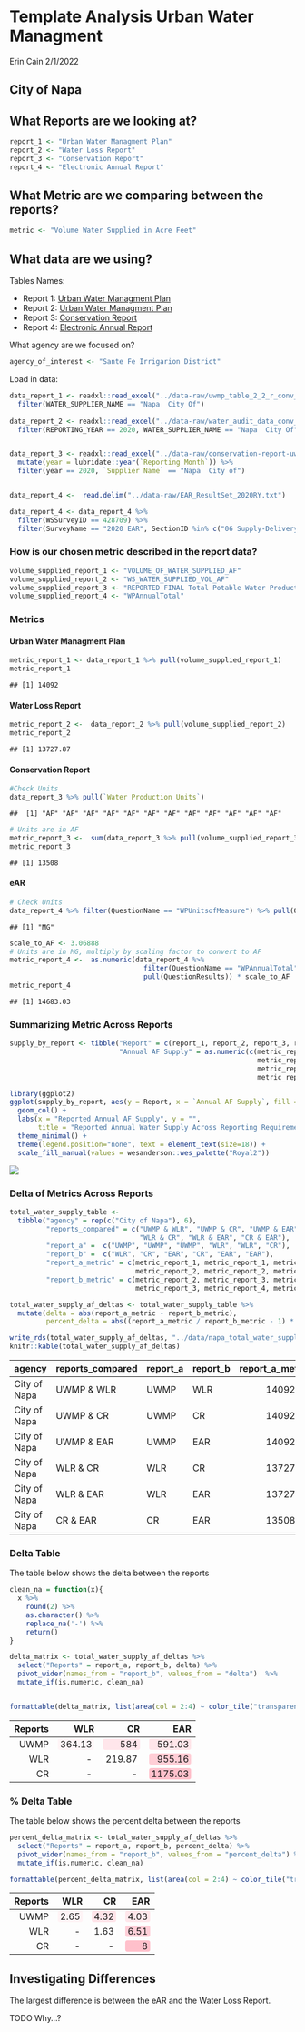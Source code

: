 Template Analysis Urban Water Managment
================
Erin Cain
2/1/2022

## City of Napa

## What Reports are we looking at?

``` r
report_1 <- "Urban Water Managment Plan"
report_2 <- "Water Loss Report"
report_3 <- "Conservation Report"
report_4 <- "Electronic Annual Report"
```

## What Metric are we comparing between the reports?

``` r
metric <- "Volume Water Supplied in Acre Feet"
```

## What data are we using?

Tables Names:

-   Report 1: [Urban Water Managment
    Plan](https://wuedata.water.ca.gov/uwmp_export_2020.asp)
-   Report 2: [Urban Water Managment
    Plan](https://wuedata.water.ca.gov/awwa_export)
-   Report 3: [Conservation
    Report](https://www.waterboards.ca.gov/water_issues/programs/conservation_portal/conservation_reporting.html)
-   Report 4: [Electronic Annual
    Report](https://www.waterboards.ca.gov/drinking_water/certlic/drinkingwater/eardata.html)

What agency are we focused on?

``` r
agency_of_interest <- "Sante Fe Irrigarion District"
```

Load in data:

``` r
data_report_1 <- readxl::read_excel("../data-raw/uwmp_table_2_2_r_conv_to_af.xlsx") %>% 
  filter(WATER_SUPPLIER_NAME == "Napa  City Of")
  
data_report_2 <- readxl::read_excel("../data-raw/water_audit_data_conv_to_af.xlsx") %>% 
  filter(REPORTING_YEAR == 2020, WATER_SUPPLIER_NAME == "Napa  City Of") 


data_report_3 <- readxl::read_excel("../data-raw/conservation-report-uw-supplier-data120721.xlsx") %>% 
  mutate(year = lubridate::year(`Reporting Month`)) %>%
  filter(year == 2020, `Supplier Name` == "Napa  City of")


data_report_4 <-  read.delim("../data-raw/EAR_ResultSet_2020RY.txt")

data_report_4 <- data_report_4 %>%
  filter(WSSurveyID == 428709) %>%
  filter(SurveyName == "2020 EAR", SectionID %in% c("06 Supply-Delivery", "01 Intro")) 
```

### How is our chosen metric described in the report data?

``` r
volume_supplied_report_1 <- "VOLUME_OF_WATER_SUPPLIED_AF"
volume_supplied_report_2 <- "WS_WATER_SUPPLIED_VOL_AF"
volume_supplied_report_3 <- "REPORTED FINAL Total Potable Water Production"
volume_supplied_report_4 <- "WPAnnualTotal"
```

### Metrics

#### Urban Water Managment Plan

``` r
metric_report_1 <- data_report_1 %>% pull(volume_supplied_report_1)
metric_report_1
```

    ## [1] 14092

#### Water Loss Report

``` r
metric_report_2 <-  data_report_2 %>% pull(volume_supplied_report_2)
metric_report_2 
```

    ## [1] 13727.87

#### Conservation Report

``` r
#Check Units
data_report_3 %>% pull(`Water Production Units`) 
```

    ##  [1] "AF" "AF" "AF" "AF" "AF" "AF" "AF" "AF" "AF" "AF" "AF" "AF"

``` r
# Units are in AF
metric_report_3 <-  sum(data_report_3 %>% pull(volume_supplied_report_3))
metric_report_3 
```

    ## [1] 13508

#### eAR

``` r
# Check Units 
data_report_4 %>% filter(QuestionName == "WPUnitsofMeasure") %>% pull(QuestionResults)
```

    ## [1] "MG"

``` r
scale_to_AF <- 3.06888
# Units are in MG, multiply by scaling factor to convert to AF
metric_report_4 <-  as.numeric(data_report_4 %>% 
                                 filter(QuestionName == "WPAnnualTotal") %>%
                                 pull(QuestionResults)) * scale_to_AF
metric_report_4 
```

    ## [1] 14683.03

### Summarizing Metric Across Reports

``` r
supply_by_report <- tibble("Report" = c(report_1, report_2, report_3, report_4),
                           "Annual AF Supply" = as.numeric(c(metric_report_1, 
                                                             metric_report_2, 
                                                             metric_report_3, 
                                                             metric_report_4)))
```

``` r
library(ggplot2)
ggplot(supply_by_report, aes(y = Report, x = `Annual AF Supply`, fill = Report)) +
  geom_col() + 
  labs(x = "Reported Annual AF Supply", y = "", 
       title = "Reported Annual Water Supply Across Reporting Requirements") +
  theme_minimal() +
  theme(legend.position="none", text = element_text(size=18)) + 
  scale_fill_manual(values = wesanderson::wes_palette("Royal2"))
```

![](city_of_napa_supply_analysis_files/figure-gfm/unnamed-chunk-11-1.png)<!-- -->

### Delta of Metrics Across Reports

``` r
total_water_supply_table <- 
  tibble("agency" = rep(c("City of Napa"), 6),
         "reports_compared" = c("UWMP & WLR", "UWMP & CR", "UWMP & EAR", 
                                "WLR & CR", "WLR & EAR", "CR & EAR"),
         "report_a" =  c("UWMP", "UWMP", "UWMP", "WLR", "WLR", "CR"),
         "report_b" =  c("WLR", "CR", "EAR", "CR", "EAR", "EAR"),
         "report_a_metric" = c(metric_report_1, metric_report_1, metric_report_1, 
                               metric_report_2, metric_report_2, metric_report_3), 
         "report_b_metric" = c(metric_report_2, metric_report_3, metric_report_4, 
                               metric_report_3, metric_report_4, metric_report_4),)

total_water_supply_af_deltas <- total_water_supply_table %>% 
  mutate(delta = abs(report_a_metric - report_b_metric), 
         percent_delta = abs((report_a_metric / report_b_metric - 1) * 100))

write_rds(total_water_supply_af_deltas, "../data/napa_total_water_supply_af_deltas.rds")
knitr::kable(total_water_supply_af_deltas)
```

| agency       | reports\_compared | report\_a | report\_b | report\_a\_metric | report\_b\_metric |     delta | percent\_delta |
|:-------------|:------------------|:----------|:----------|------------------:|------------------:|----------:|---------------:|
| City of Napa | UWMP & WLR        | UWMP      | WLR       |          14092.00 |          13727.87 |  364.1327 |       2.652507 |
| City of Napa | UWMP & CR         | UWMP      | CR        |          14092.00 |          13508.00 |  584.0000 |       4.323364 |
| City of Napa | UWMP & EAR        | UWMP      | EAR       |          14092.00 |          14683.03 |  591.0257 |       4.025231 |
| City of Napa | WLR & CR          | WLR       | CR        |          13727.87 |          13508.00 |  219.8673 |       1.627682 |
| City of Napa | WLR & EAR         | WLR       | EAR       |          13727.87 |          14683.03 |  955.1584 |       6.505188 |
| City of Napa | CR & EAR          | CR        | EAR       |          13508.00 |          14683.03 | 1175.0257 |       8.002613 |

### Delta Table

The table below shows the delta between the reports

``` r
clean_na = function(x){
  x %>%
    round(2) %>%
    as.character() %>%
    replace_na('-') %>%
    return()
}

delta_matrix <- total_water_supply_af_deltas %>% 
  select("Reports" = report_a, report_b, delta) %>%
  pivot_wider(names_from = "report_b", values_from = "delta")  %>%
  mutate_if(is.numeric, clean_na)


formattable(delta_matrix, list(area(col = 2:4) ~ color_tile("transparent", "pink")))
```

<table class="table table-condensed">
<thead>
<tr>
<th style="text-align:right;">
Reports
</th>
<th style="text-align:right;">
WLR
</th>
<th style="text-align:right;">
CR
</th>
<th style="text-align:right;">
EAR
</th>
</tr>
</thead>
<tbody>
<tr>
<td style="text-align:right;">
UWMP
</td>
<td style="text-align:right;">
<span
style="display: block; padding: 0 4px; border-radius: 4px; background-color: #fff5f7">364.13</span>
</td>
<td style="text-align:right;">
<span
style="display: block; padding: 0 4px; border-radius: 4px; background-color: #ffe6eb">584
</span>
</td>
<td style="text-align:right;">
<span
style="display: block; padding: 0 4px; border-radius: 4px; background-color: #ffe6ea">591.03
</span>
</td>
</tr>
<tr>
<td style="text-align:right;">
WLR
</td>
<td style="text-align:right;">
<span style="display: block; padding: 0 4px; border-radius: 4px">-
</span>
</td>
<td style="text-align:right;">
<span
style="display: block; padding: 0 4px; border-radius: 4px; background-color: #ffffff">219.87</span>
</td>
<td style="text-align:right;">
<span
style="display: block; padding: 0 4px; border-radius: 4px; background-color: #ffced6">955.16
</span>
</td>
</tr>
<tr>
<td style="text-align:right;">
CR
</td>
<td style="text-align:right;">
<span style="display: block; padding: 0 4px; border-radius: 4px">-
</span>
</td>
<td style="text-align:right;">
<span style="display: block; padding: 0 4px; border-radius: 4px">-
</span>
</td>
<td style="text-align:right;">
<span
style="display: block; padding: 0 4px; border-radius: 4px; background-color: #ffc0cb">1175.03</span>
</td>
</tr>
</tbody>
</table>

### % Delta Table

The table below shows the percent delta between the reports

``` r
percent_delta_matrix <- total_water_supply_af_deltas %>% 
  select("Reports" = report_a, report_b, percent_delta) %>%
  pivot_wider(names_from = "report_b", values_from = "percent_delta") %>%
  mutate_if(is.numeric, clean_na)

formattable(percent_delta_matrix, list(area(col = 2:4) ~ color_tile("transparent", "pink")))
```

<table class="table table-condensed">
<thead>
<tr>
<th style="text-align:right;">
Reports
</th>
<th style="text-align:right;">
WLR
</th>
<th style="text-align:right;">
CR
</th>
<th style="text-align:right;">
EAR
</th>
</tr>
</thead>
<tbody>
<tr>
<td style="text-align:right;">
UWMP
</td>
<td style="text-align:right;">
<span
style="display: block; padding: 0 4px; border-radius: 4px; background-color: #fff4f6">2.65</span>
</td>
<td style="text-align:right;">
<span
style="display: block; padding: 0 4px; border-radius: 4px; background-color: #ffe4e9">4.32</span>
</td>
<td style="text-align:right;">
<span
style="display: block; padding: 0 4px; border-radius: 4px; background-color: #ffe7eb">4.03</span>
</td>
</tr>
<tr>
<td style="text-align:right;">
WLR
</td>
<td style="text-align:right;">
<span style="display: block; padding: 0 4px; border-radius: 4px">-
</span>
</td>
<td style="text-align:right;">
<span
style="display: block; padding: 0 4px; border-radius: 4px; background-color: #ffffff">1.63</span>
</td>
<td style="text-align:right;">
<span
style="display: block; padding: 0 4px; border-radius: 4px; background-color: #ffced7">6.51</span>
</td>
</tr>
<tr>
<td style="text-align:right;">
CR
</td>
<td style="text-align:right;">
<span style="display: block; padding: 0 4px; border-radius: 4px">-
</span>
</td>
<td style="text-align:right;">
<span style="display: block; padding: 0 4px; border-radius: 4px">-
</span>
</td>
<td style="text-align:right;">
<span
style="display: block; padding: 0 4px; border-radius: 4px; background-color: #ffc0cb">8
</span>
</td>
</tr>
</tbody>
</table>

## Investigating Differences

The largest difference is between the eAR and the Water Loss Report.

TODO Why…?
